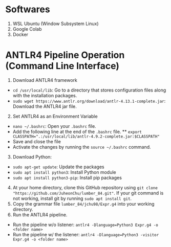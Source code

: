# Softwares

1. WSL Ubuntu (Window Subsystem Linux)
2. Google Colab
3. Docker

# ANTLR4 Pipeline Operation (Command Line Interface)

1. Download ANTLR4 framework
  * ``` cd /usr/local/lib ```: Go to a directory that stores configuration files along with the installation packages.
  * ``` sudo wget https://www.antlr.org/download/antlr-4.13.1-complete.jar ```: Download the ANTLR4 jar file.

2. Set ANTLR4 as an Environment Variable
  * ``` nano ~/.bashrc ```: Open your ``` .bashrc ``` file.
  * Add the following line at the end of the ```.bashrc``` file.
  ** ``` export CLASSPATH=".:/usr/local/lib/antlr-4.9.2-complete.jar:$CLASSPATH" ```
  * Save and close the file
  * Activate the changes by running the ``` source ~/.bashrc ``` command.
3. Download Python:
  *   ``` sudo apt-get update ```: Update the packages
  *   ``` sudo apt install python3 ```: Install Python module
  *   ``` sudo apt install python3-pip ```: Install pip packages
4. At your home directory, clone this GitHub repository using ``` git clone "https://github.com/JuheonChu/lumber_84.git" ```. If your git command is not working, install git by running ``` sudo apt install git ```. 
5. Copy the grammar file ``` lumber_84/jchu98/Expr.g4 ``` into your working directory.
6. Run the ANTLR4 pipeline.
  * Run the pipeline w/o listener: ``` antlr4 -Dlanguage=Python3 Expr.g4 -o <folder name> ```
  * Run the pipeline w/ the listener: ``` antlr4 -Dlanguage=Python3 -visitor Expr.g4 -o <folder name> ```
